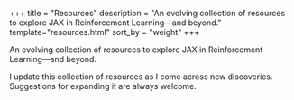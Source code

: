 +++
title = "Resources"
description = "An evolving collection of resources to explore JAX in Reinforcement Learning—and beyond."
template="resources.html"
sort_by = "weight"
+++

An evolving collection of resources to explore JAX in Reinforcement Learning—and beyond.

<!-- list -->

I update this collection of resources as I come across new discoveries. Suggestions for expanding it are always welcome.